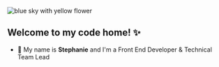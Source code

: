 ![blue sky with yellow flower](../main/github-banner.jpg)
## Welcome to my code home! :sparkles:

- :diamond_shape_with_a_dot_inside: My name is **Stephanie** and I'm a Front End Developer & Technical Team Lead
